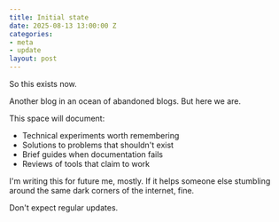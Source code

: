 ```yaml
---
title: Initial state
date: 2025-08-13 13:00:00 Z
categories:
- meta
- update
layout: post
---
```


So this exists now.

Another blog in an ocean of abandoned blogs. But here we are.

This space will document:

*   Technical experiments worth remembering
*   Solutions to problems that shouldn't exist
*   Brief guides when documentation fails
*   Reviews of tools that claim to work

I'm writing this for future me, mostly. If it helps someone else stumbling around the same dark corners of the internet, fine.

Don't expect regular updates.
